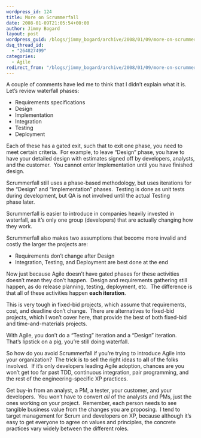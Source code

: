 ```yaml
---
wordpress_id: 124
title: More on Scrummerfall
date: 2008-01-09T21:05:54+00:00
author: Jimmy Bogard
layout: post
wordpress_guid: /blogs/jimmy_bogard/archive/2008/01/09/more-on-scrummerfall.aspx
dsq_thread_id:
  - "264827499"
categories:
  - Agile
redirect_from: "/blogs/jimmy_bogard/archive/2008/01/09/more-on-scrummerfall.aspx/"
---
```

A couple of comments have led me to think that I didn&#8217;t explain what it is.&nbsp; Let&#8217;s review waterfall phases:

  * Requirements specifications
  * Design
  * Implementation
  * Integration
  * Testing
  * Deployment

Each of these has a gated exit, such that to exit one phase, you need to meet certain criteria.&nbsp; For example, to leave &#8220;Design&#8221; phase, you have to have your detailed design with estimates signed off by developers, analysts, and the customer.&nbsp; You cannot enter Implementation until you have finished design.

Scrummerfall&nbsp;still uses a phase-based methodology, but uses iterations for the &#8220;Design&#8221; and &#8220;Implementation&#8221; phases.&nbsp; Testing is done as unit tests during development, but&nbsp;QA is not involved until the actual Testing phase&nbsp;later.

Scrummerfall is easier to introduce in companies heavily invested in waterfall, as it&#8217;s only one&nbsp;group (developers) that are actually changing how they work.

Scrummerfall also makes two assumptions that become more invalid and costly the larger the projects are:

  * Requirements don&#8217;t change after&nbsp;Design
  * Integration, Testing, and Deployment are best done at the end

Now just because&nbsp;Agile doesn&#8217;t&nbsp;have gated phases for these activities doesn&#8217;t mean they don&#8217;t happen.&nbsp; Design and requirements gathering still happen, as do release planning, testing, deployment, etc.&nbsp; The difference is that all of these activities happen **each iteration**.

This is very tough in fixed-bid projects, which assume that requirements, cost, and deadline don&#8217;t change.&nbsp; There are alternatives to fixed-bid projects, which I won&#8217;t cover here, that provide the best of both fixed-bid and time-and-materials projects.

With Agile, you don&#8217;t do a &#8220;Testing&#8221; iteration and a &#8220;Design&#8221; iteration.&nbsp; That&#8217;s&nbsp;lipstick on&nbsp;a pig, you&#8217;re still doing waterfall.&nbsp; 

So how do you avoid Scrummerfall if you&#8217;re trying to introduce Agile into your organization?&nbsp; The trick is to sell the right ideas to **all** of the folks involved.&nbsp; If it&#8217;s only developers leading Agile adoption, chances are you won&#8217;t get too far past TDD, continuous integration, pair programming, and the rest of the engineering-specific XP practices.

Get buy-in from an analyst, a PM, a tester, your customer, and your developers.&nbsp; You won&#8217;t have to convert _all_ of the analysts and PMs, just the ones working on your project.&nbsp; Remember, each person needs to see tangible business value from the changes you are proposing.&nbsp; I tend to target management for Scrum and developers on XP, because although it&#8217;s easy to get everyone to agree on values and principles, the concrete practices vary widely between the different roles.